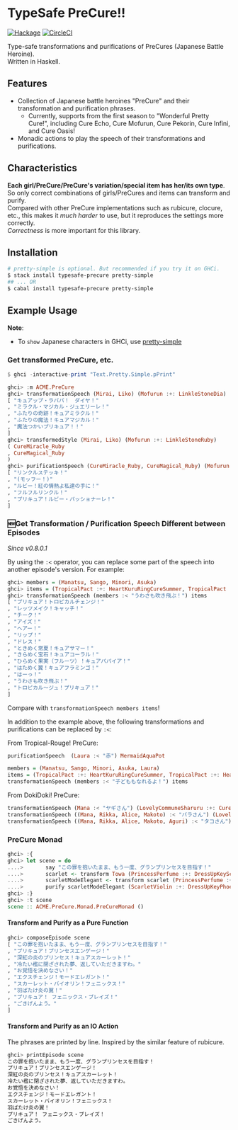# TypeSafe PreCure!!

[![Hackage](https://img.shields.io/hackage/v/typesafe-precure.svg)](http://hackage.haskell.org/package/typesafe-precure)
[![CircleCI](https://circleci.com/gh/igrep/typesafe-precure.svg?style=svg)](https://circleci.com/gh/igrep/typesafe-precure)

Type-safe transformations and purifications of PreCures (Japanese Battle Heroine).  
Written in Haskell.

## Features

- Collection of Japanese battle heroines "PreCure"  and their transformation and purification phrases.
    - Currently, supports from the first season to "Wonderful Pretty Cure!", including Cure Echo, Cure Mofurun, Cure Pekorin, Cure Infini, and Cure Oasis!
- Monadic actions to play the speech of their transformations and purifications.

## Characteristics

**Each girl/PreCure/PreCure's variation/special item has her/its own type**.  
So only correct combinations of girls/PreCures and items can transform and purify.  
Compared with other PreCure implementations such as rubicure, clocure, etc., this makes it *much harder* to use, but it reproduces the settings more correctly.  
*Correctness* is more important for this library.

## Installation

```sh
# pretty-simple is optional. But recommended if you try it on GHCi.
$ stack install typesafe-precure pretty-simple
## ... OR
$ cabal install typesafe-precure pretty-simple
```

## Example Usage

**Note**:
- To `show` Japanese characters in GHCi, use [pretty-simple](https://github.com/cdepillabout/pretty-simple)

### Get transformed PreCure, etc.

```haskell
$ ghci -interactive-print "Text.Pretty.Simple.pPrint"

ghci> :m ACME.PreCure
ghci> transformationSpeech (Mirai, Liko) (Mofurun :+: LinkleStoneDia)
[ "キュアップ・ラパパ！　ダイヤ！"
, "ミラクル・マジカル・ジュエリーレ！"
, "ふたりの奇跡！キュアミラクル！"
, "ふたりの魔法！キュアマジカル！"
, "魔法つかいプリキュア！！"
]
ghci> transformedStyle (Mirai, Liko) (Mofurun :+: LinkleStoneRuby)
( CureMiracle_Ruby
, CureMagical_Ruby
)
ghci> purificationSpeech (CureMiracle_Ruby, CureMagical_Ruby) (Mofurun :+: LinkleStoneRuby, LinkleStick :+: LinkleStoneRuby)
[ "リンクルステッキ！"
, "(モッフー！)"
, "ルビー！紅の情熱よ私達の手に！"
, "フルフルリンクル！"
, "プリキュア！ルビー・パッショナーレ！"
]
```

### 🆕Get Transformation / Purification Speech Different between Episodes

*Since v0.8.0.1*

By using the `:<` operator, you can replace some part of the speech into another episode's version. For example:

```haskell
ghci> members = (Manatsu, Sango, Minori, Asuka)
ghci> items = (TropicalPact :+: HeartKuruRingCureSummer, TropicalPact :+: HeartKuruRingCureCoral, TropicalPact :+: HeartKuruRingCurePapaya, TropicalPact :+: HeartKuruRingCureFlamingo)
ghci> transformationSpeech (members :< "うわさも吹き飛ぶ！") items
[ "プリキュア！トロピカルチェンジ！"
, "レッツメイク！キャッチ！"
, "チーク！"
, "アイズ！"
, "ヘアー！"
, "リップ！"
, "ドレス！"
, "ときめく常夏！キュアサマー！"
, "きらめく宝石！キュアコーラル！"
, "ひらめく果実（フルーツ）！キュアパパイア！"
, "はためく翼！キュアフラミンゴ！"
, "はーっ！"
, "うわさも吹き飛ぶ！"
, "トロピカル〜ジュ！プリキュア！"
]
```

Compare with `transformationSpeech members items`!

In addition to the example above, the following transformations and purifications can be replaced by `:<`:

From Tropical-Rouge! PreCure:

```haskell
purificationSpeech  (Laura :< "赤") MermaidAquaPot

members = (Manatsu, Sango, Minori, Asuka, Laura)
items = (TropicalPact :+: HeartKuruRingCureSummer, TropicalPact :+: HeartKuruRingCureCoral, TropicalPact :+: HeartKuruRingCurePapaya, TropicalPact :+: HeartKuruRingCureFlamingo, MermaidAquaPact :+: HeartKuruRingCureLaMer)
transformationSpeech (members :< "子どももなれるよ！") items
```

From DokiDoki! PreCure:

```haskell
transformationSpeech (Mana :< "ヤギさん") (LovelyCommuneSharuru :+: CureLoveads)
transformationSpeech ((Mana, Rikka, Alice, Makoto) :< "バラさん") (LovelyCommuneSharuru :+: CureLoveads, LovelyCommuneRaquel :+: CureLoveads, LovelyCommuneLance :+: CureLoveads, LovelyCommuneDavi :+: CureLoveads)
transformationSpeech ((Mana, Rikka, Alice, Makoto, Aguri) :< "タコさん") (LovelyCommuneSharuru :+: CureLoveads, LovelyCommuneRaquel :+: CureLoveads, LovelyCommuneLance :+: CureLoveads, LovelyCommuneDavi :+: CureLoveads, LoveEyesPalette :+: CureLoveads)
```

### PreCure Monad

```haskell
ghci> :{
ghci> let scene = do
....>       say "この罪を抱いたまま、もう一度、グランプリンセスを目指す！"
....>       scarlet <- transform Towa (PrincessPerfume :+: DressUpKeyScarlet)
....>       scarletModeElegant <- transform scarlet (PrincessPerfume :+: DressUpKeyPhoenix)
....>       purify scarletModeElegant (ScarletViolin :+: DressUpKeyPhoenix)
ghci> :}
ghci> :t scene
scene :: ACME.PreCure.Monad.PreCureMonad ()
```

#### Transform and Purify as a Pure Function

```haskell
ghci> composeEpisode scene
[ "この罪を抱いたまま、もう一度、グランプリンセスを目指す！"
, "プリキュア！プリンセスエンゲージ！"
, "深紅の炎のプリンセス！キュアスカーレット！"
, "冷たい檻に閉ざされた夢、返していただきますわ。"
, "お覚悟を決めなさい！"
, "エクスチェンジ！モードエレガント！"
, "スカーレット・バイオリン！フェニックス！"
, "羽ばたけ炎の翼！"
, "プリキュア！ フェニックス・ブレイズ！"
, "ごきげんよう。"
]
```

#### Transform and Purify as an IO Action

The phrases are printed by line. Inspired by the similar feature of rubicure.

```haskell
ghci> printEpisode scene
この罪を抱いたまま、もう一度、グランプリンセスを目指す！
プリキュア！プリンセスエンゲージ！
深紅の炎のプリンセス！キュアスカーレット！
冷たい檻に閉ざされた夢、返していただきますわ。
お覚悟を決めなさい！
エクスチェンジ！モードエレガント！
スカーレット・バイオリン！フェニックス！
羽ばたけ炎の翼！
プリキュア！ フェニックス・ブレイズ！
ごきげんよう。
```
